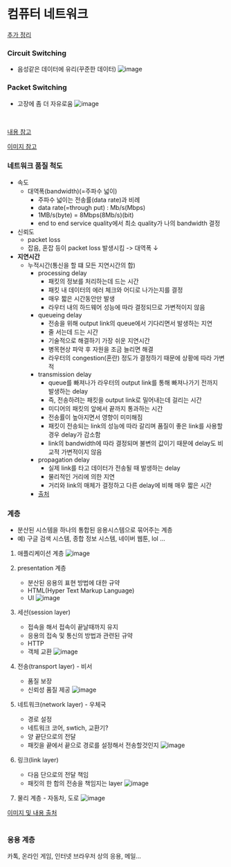 # 컴퓨터 네트워크
[추가 정리](https://graceful-coriander-375.notion.site/week-2-f0cff7f4bfba49f58408cf30aa8a37a6)
### Circuit Switching
- 음성같은 데이터에 유리(꾸준한 데이터)
![image](https://user-images.githubusercontent.com/101886039/224247606-3ba720c3-2bcb-4bd0-b82f-c3131cd77427.png)

### Packet Switching
- 고장에 좀 더 자유로움
![image](https://user-images.githubusercontent.com/101886039/224247568-8ec8a7e8-b068-42a1-985b-ce8513a32d6e.png)

<br>

[내용 참고](https://bnzn2426.tistory.com/m/55)
<br>

[이미지 참고](https://swalloow.tistory.com/55)

### 네트워크 품질 척도
- 속도
  - 대역폭(bandwidth)(=주파수 넓이)
    - 주파수 넓이는 전송률(data rate)과 비례
    - data rate(=through put) : Mb/s(Mbps)
    - 1MB/s(byte) = 8Mbps(8Mb/s)(bit)
    - end to end service quality에서 최소 quality가 나의 bandwidth 결정
- 신뢰도
  - packet loss
  - 잡음, 혼잡 등이 packet loss 발생시킴 -> 대역폭 ↓
- __지연시간__
  - 누적시간(통신을 할 떄 모든 지연시간의 합)
    - processing delay
      - 패킷의 정보를 처리하는데 드는 시간
      - 패킷 내 데이터의 에러 체크와 어디로 나가는지를 결정
      - 매우 짧은 시간동안만 발생
      - 라우터 내의 하드웨어 성능에 따라 결정되므로 가변적이지 않음
    - queueing delay
      - 전송을 위해 output link의 queue에서 기다리면서 발생하는 지연
      - 줄 서는데 드는 시간
      - 기술적으로 해결하기 가장 쉬운 지연시간
      - 병목현상 파악 후 자원을 조금 늘리면 해결
      - 라우터의 congestion(혼란) 정도가 결정하기 때문에 상황에 따라 가변적
    - transmission delay
      - queue를 빠져나가 라우터의 output link를 통해 빠져나가기 전까지 발생하는 delay
      - 즉, 전송하려는 패킷을 output link로 밀어내는데 걸리는 시간
      - 미디어의 패킷의 앞에서 끝까지 통과하는 시간
      - 전송률이 높아지면서 영향이 미미해짐
      - 패킷이 전송되는 link의 성능에 따라 갈리며 품질이 좋은 link를 사용할 경우 delay가 감소함
      - link의 bandwidth에 따라 결정되며 불변의 값이기 때문에 delay도 비교적 가변적이지 않음
    - propagation delay
      - 실제 link를 타고 데이터가 전송될 때 발생하는 delay
      - 물리적인 거리에 의한 지연
      - 거리와 link의 매체가 결정하고 다른 delay에 비해 매우 짧은 시간
    - [출처](https://ddongwon.tistory.com/70)

### 계층
- 분산된 시스템을 하나의 통합된 응용시스템으로 묶어주는 계층
- 예) 구글 검색 시스템, 종합 정보 시스템, 네이버 웹툰, lol ...
1. 애플리케이션 계층
   ![image](https://user-images.githubusercontent.com/101886039/224248195-e69799e2-802a-4a47-bfdd-6dab5291ca77.png)
   
2. presentation 계층
   - 분산된 응용의 표현 방법에 대한 규약
   - HTML(Hyper Text Markup Language)
   - UI
   ![image](https://user-images.githubusercontent.com/101886039/224248225-a7b97217-6c19-4722-8a1f-dee3568e291f.png)

3. 세선(session layer)
   - 접속을 해서 접속이 끝날때까지 유지
   - 응용의 접속 및 통신의 방법과 관련된 규약
   - HTTP
   - 객체 교환
   ![image](https://user-images.githubusercontent.com/101886039/224248270-7d0a23c4-f464-4892-9415-f729c044792b.png)

4. 전송(transport layer) - 비서 
   - 품질 보장
   - 신뢰성 품질 제공
   ![image](https://user-images.githubusercontent.com/101886039/224248318-1a5baee6-cf42-474d-b285-e3e07c0c2716.png)

5. 네트워크(network layer) - 우체국
   - 경로 설정
   - 네트워크 코어, swtich, 교환기?
   - 양 끝단으로의 전달
   - 패킷을 끝에서 끝으로 경로를 설정해서 전송할것인지
   ![image](https://user-images.githubusercontent.com/101886039/224248364-27c3c46b-1bd7-4e72-92d5-9e135b3574ab.png)

6. 링크(link layer)
   - 다음 단으로의 전달 책임
   - 패킷의 한 합의 전송을 책임지는 layer
   ![image](https://user-images.githubusercontent.com/101886039/224248416-c8b88688-3510-4de9-9970-6f0a7b325649.png)

7. 물리 계층 - 자동차, 도로 
   ![image](https://user-images.githubusercontent.com/101886039/224248455-5a3008b0-f4c4-4b39-86fd-4dbace604967.png)

[이미지 및 내용 출처](https://www.cloudflare.com/ko-kr/learning/ddos/glossary/open-systems-interconnection-model-osi/)
<br>
<br>

### 응용 계층

카톡, 온라인 게임, 인터넷 브라우저 상의 응용, 메일...
